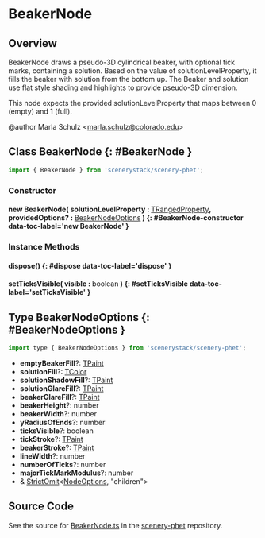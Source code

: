 # BeakerNode

## Overview

BeakerNode draws a pseudo-3D cylindrical beaker, with optional tick marks, containing a solution.
Based on the value of solutionLevelProperty, it fills the beaker with solution from the bottom up.
The Beaker and solution use flat style shading and highlights to provide pseudo-3D dimension.

This node expects the provided solutionLevelProperty that maps between 0 (empty) and 1 (full).

@author Marla Schulz &lt;marla.schulz@colorado.edu&gt;

## Class BeakerNode {: #BeakerNode }


```js
import { BeakerNode } from 'scenerystack/scenery-phet';
```
### Constructor

#### new BeakerNode( solutionLevelProperty : <span style="font-weight: 400;">[TRangedProperty](../axon/TRangedProperty.md)</span>, providedOptions? : <span style="font-weight: 400;">[BeakerNodeOptions](../scenery-phet/BeakerNode.md#BeakerNodeOptions)</span> ) {: #BeakerNode-constructor data-toc-label='new BeakerNode' }

### Instance Methods

#### dispose() {: #dispose data-toc-label='dispose' }

#### setTicksVisible( visible : <span style="font-weight: 400;"><span style="color: hsla(calc(var(--md-hue) + 180deg),80%,40%,1);">boolean</span></span> ) {: #setTicksVisible data-toc-label='setTicksVisible' }



## Type BeakerNodeOptions {: #BeakerNodeOptions }


```js
import type { BeakerNodeOptions } from 'scenerystack/scenery-phet';
```


- **emptyBeakerFill**?: [TPaint](../scenery/TPaint.md)
- **solutionFill**?: [TColor](../scenery/TColor.md)
- **solutionShadowFill**?: [TPaint](../scenery/TPaint.md)
- **solutionGlareFill**?: [TPaint](../scenery/TPaint.md)
- **beakerGlareFill**?: [TPaint](../scenery/TPaint.md)
- **beakerHeight**?: <span style="color: hsla(calc(var(--md-hue) + 180deg),80%,40%,1);">number</span>
- **beakerWidth**?: <span style="color: hsla(calc(var(--md-hue) + 180deg),80%,40%,1);">number</span>
- **yRadiusOfEnds**?: <span style="color: hsla(calc(var(--md-hue) + 180deg),80%,40%,1);">number</span>
- **ticksVisible**?: <span style="color: hsla(calc(var(--md-hue) + 180deg),80%,40%,1);">boolean</span>
- **tickStroke**?: [TPaint](../scenery/TPaint.md)
- **beakerStroke**?: [TPaint](../scenery/TPaint.md)
- **lineWidth**?: <span style="color: hsla(calc(var(--md-hue) + 180deg),80%,40%,1);">number</span>
- **numberOfTicks**?: <span style="color: hsla(calc(var(--md-hue) + 180deg),80%,40%,1);">number</span>
- **majorTickMarkModulus**?: <span style="color: hsla(calc(var(--md-hue) + 180deg),80%,40%,1);">number</span>
- &amp; [StrictOmit](../phet-core/StrictOmit.md)&lt;[NodeOptions](../scenery/Node.md#NodeOptions), "children"&gt;




## Source Code

See the source for [BeakerNode.ts](https://github.com/phetsims/scenery-phet/blob/main/js/BeakerNode.ts) in the [scenery-phet](https://github.com/phetsims/scenery-phet) repository.
